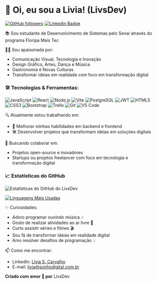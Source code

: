 # 👋 Oi, eu sou a Livia! (LivsDev)

[![GitHub followers](https://img.shields.io/github/followers/LivsDev?style=social)](https://github.com/LivsDev) 
[![Linkedin Badge](https://img.shields.io/badge/-Conectar%20no%20LinkedIn-blue?style=flat-square&logo=Linkedin&logoColor=white&link=https://www.linkedin.com/in/livia-s-carvalho/)](https://www.linkedin.com/in/livia-s-carvalho/)

📚 Sou estudante de Desenvolvimento de Sistemas pelo Senai
através do programa Floripa Mais Tec

👨‍💻 Sou apaixonada por:
- Comunicação Visual, Tecnologia e Inovação
- Design Gráfico, Artes, Dança e Música
- Gastronomia e Novas Culturas
- Transformar ideias em realidade com foco em transformação digital

### 🛠 Tecnologias & Ferramentas:

![JavaScript](https://img.shields.io/badge/-JavaScript-F7DF1E?style=flat-square&logo=javascript&logoColor=black)
![React](https://img.shields.io/badge/-React-61DAFB?style=flat-square&logo=react&logoColor=white)
![Node.js](https://img.shields.io/badge/-Node.js-339933?style=flat-square&logo=node.js&logoColor=white)
![Vite](https://img.shields.io/badge/-Vite-646CFF?style=flat-square&logo=vite&logoColor=white)
![PostgreSQL](https://img.shields.io/badge/-PostgreSQL-336791?style=flat-square&logo=postgresql&logoColor=white)
![JWT](https://img.shields.io/badge/-JWT-000000?style=flat-square&logo=json-web-tokens&logoColor=white)
![HTML5](https://img.shields.io/badge/-HTML5-E34F26?style=flat-square&logo=html5&logoColor=white)
![CSS3](https://img.shields.io/badge/-CSS5-1572B6?style=flat-square&logo=css3)
![Bootstrap](https://img.shields.io/badge/-Bootstrap-7952B3?style=flat-square&logo=bootstrap&logoColor=white)
![Trello](https://img.shields.io/badge/-Trello-0079BF?style=flat-square&logo=trello&logoColor=white)
![Git](https://img.shields.io/badge/-Git-F05032?style=flat-square&logo=git&logoColor=white)
![VS Code](https://img.shields.io/badge/-VS%20Code-007ACC?style=flat-square&logo=visual-studio-code&logoColor=white)


🔍 Atualmente estou trabalhando em:
- 🚀 Melhorar minhas habilidades em backend e frontend
- 🛠 Desenvolver projetos que transformam ideias em soluções digitais

👯 Buscando colaborar em:
- Projetos open-source e inovadores
- Startups ou projetos freelancer com foco em tecnologia e transformação digital

  
### 📈 Estatísticas do GitHub

![Estatísticas do GitHub do LivsDev](https://github-readme-stats.vercel.app/api?username=LivsDev&show_icons=true&theme=radical)

[![Linguagens Mais Usadas](https://github-readme-stats.vercel.app/api/top-langs/?username=LivsDev&layout=compact&theme=radical)](https://github.com/anuraghazra/github-readme-stats)

✨ Curiosidades:
- Adoro programar ouvindo música 🎶
- Gosto de realizar atividades ao ar livre 🌳
- Curto assistir séries e filmes 🎬
- Sou fã de transformar ideias em realidade digital
- Amo resolver desafios de programação 💡


📫 Como me encontrar:
- LinkedIn: [Lívia S. Carvalho](https://www.linkedin.com/in/livia-s-carvalho/)
- E-mail: livia@sonhodigital.com.br

 
 **Criado com amor 💛 por** LivsDev

